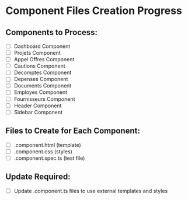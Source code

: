 # Component Files Creation Progress

## Components to Process:
- [ ] Dashboard Component
- [ ] Projets Component
- [ ] Appel Offres Component
- [ ] Cautions Component
- [ ] Decomptes Component
- [ ] Depenses Component
- [ ] Documents Component
- [ ] Employes Component
- [ ] Fournisseurs Component
- [ ] Header Component
- [ ] Sidebar Component

## Files to Create for Each Component:
- [ ] .component.html (template)
- [ ] .component.css (styles)
- [ ] .component.spec.ts (test file)

## Update Required:
- [ ] Update .component.ts files to use external templates and styles
